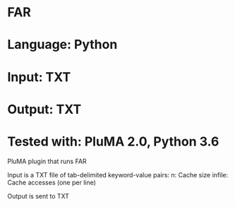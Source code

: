 # FAR
# Language: Python
# Input: TXT
# Output: TXT
# Tested with: PluMA 2.0, Python 3.6

PluMA plugin that runs FAR

Input is a TXT file of tab-delimited keyword-value pairs:
n: Cache size
infile: Cache accesses (one per line)

Output is sent to TXT
